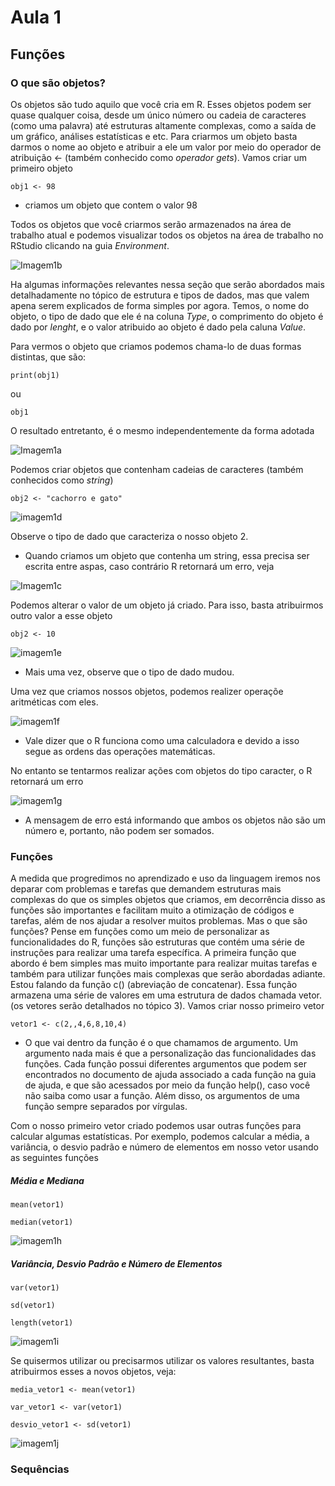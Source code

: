 # Aula 1
## Funções

### O que são objetos?
Os objetos são tudo aquilo que você cria em R. Esses objetos podem ser quase qualquer coisa, desde um único número ou cadeia de caracteres (como uma palavra) até estruturas altamente complexas, como a saída de um gráfico, análises estatísticas e etc.
Para criarmos um objeto basta darmos o nome ao objeto e atribuir a ele um valor por meio do operador de atribuição <- (também conhecido como *operador gets*). Vamos criar um primeiro objeto
  
    obj1 <- 98
  
* criamos um objeto que contem o valor 98

Todos os objetos que você criarmos serão armazenados na área de trabalho atual e podemos visualizar todos os objetos na área de trabalho no RStudio clicando na guia *Environment*.

![Imagem1b](https://user-images.githubusercontent.com/96084042/168702888-07935538-b338-4ddd-881c-e711b0d8dd53.png)

Ha algumas informações relevantes nessa seção que serão abordados mais detalhadamente no tópico de estrutura e tipos de dados, mas que valem apena serem explicados de forma simples por agora. Temos, o nome do objeto, o tipo de dado que ele é na coluna *Type*, o comprimento do objeto é dado por *lenght*, e o valor atribuido ao objeto é dado pela caluna *Value*.


Para vermos o objeto que criamos podemos chama-lo de duas formas distintas, que são:

    print(obj1) 

ou

    obj1 
    
O resultado entretanto, é o mesmo independentemente da forma adotada

![Imagem1a](https://user-images.githubusercontent.com/96084042/168704073-80b62640-da79-4bb9-8510-808f2ed7e7fa.png)


Podemos criar objetos que contenham cadeias de caracteres (também conhecidos como *string*) 

    obj2 <- "cachorro e gato"
    
![imagem1d](https://user-images.githubusercontent.com/96084042/168705819-23336469-7d30-479e-9e06-8a3cbbcd68d9.png)

Observe o tipo de dado que caracteriza o nosso objeto 2.

* Quando criamos um objeto que contenha um string, essa precisa ser escrita entre aspas, caso contrário R retornará um erro, veja

![Imagem1c](https://user-images.githubusercontent.com/96084042/168705107-54acd40c-5bb4-45f8-b62f-80a1d5ba86b4.png)


Podemos alterar o valor de um objeto já criado. Para isso, basta atribuirmos outro valor a esse objeto

    obj2 <- 10 
    
 ![imagem1e](https://user-images.githubusercontent.com/96084042/168705917-66665c78-1c62-4b6b-9776-0d7e6b654de6.png)

* Mais uma vez, observe que o tipo de dado mudou.




Uma vez que criamos nossos objetos, podemos realizer operaçõe aritméticas com eles. 

![imagem1f](https://user-images.githubusercontent.com/96084042/168835147-23bdc6a6-1416-42e2-a4ff-4cc26fe09752.png)


* Vale dizer que o R funciona como uma calculadora e devido a isso segue as ordens das operações matemáticas. 


No entanto se tentarmos realizar ações com objetos do tipo caracter, o R retornará um erro

![imagem1g](https://user-images.githubusercontent.com/96084042/168837016-38bd2508-abc6-4a35-8d80-fd29ac7e8c86.png)

* A mensagem de erro está informando que ambos os objetos não são um número e, portanto, não podem ser somados.


### Funções
A medida que progredimos no aprendizado e uso da linguagem iremos nos deparar com problemas e tarefas que demandem estruturas mais complexas do que os simples objetos que criamos, em decorrência disso as funções são importantes e facilitam muito a otimização de códigos e tarefas, além de nos ajudar a resolver muitos problemas. Mas o que são funções? Pense em funções como um meio de personalizar as funcionalidades do R, funções são estruturas que contém uma série de instruções para realizar uma tarefa específica.
A primeira função que abordo é bem simples mas muito importante para realizar muitas tarefas e também para utilizar funções mais complexas que serão abordadas adiante. Estou falando da função c() (abreviação de concatenar). Essa função armazena uma série de valores em uma estrutura de dados chamada vetor. (os vetores serão detalhados no tópico 3). Vamos criar nosso primeiro vetor

    vetor1 <- c(2,,4,6,8,10,4)
    
* O que vai dentro da função é o que chamamos de argumento. Um argumento nada mais é que a personalização das funcionalidades das funções. Cada função possui diferentes argumentos que podem ser encontrados no documento de ajuda associado a cada função na guia de ajuda, e que são acessados por meio da função help(), caso você não saiba como usar a função. Além disso, os argumentos de uma função sempre separados por vírgulas. 


Com o nosso primeiro vetor criado podemos usar outras funções para calcular algumas estatísticas. Por exemplo, podemos calcular a média, a variância, o desvio padrão e número de elementos em nosso vetor usando as seguintes funções

##### Média e Mediana

    mean(vetor1) 
  
    median(vetor1)

![imagem1h](https://user-images.githubusercontent.com/96084042/168922037-e2fe6a25-7353-41ff-b6ad-fb71af1aac7a.png)


##### Variância, Desvio Padrão e Número de Elementos

    var(vetor1)
    
    sd(vetor1)
    
    length(vetor1)


![imagem1i](https://user-images.githubusercontent.com/96084042/168922473-8a6f76da-8e7f-45c2-9d93-9845708c974b.png)


Se quisermos utilizar ou precisarmos utilizar os valores resultantes, basta atribuirmos esses a novos objetos, veja: 

    media_vetor1 <- mean(vetor1)
    
    var_vetor1 <- var(vetor1)
    
    desvio_vetor1 <- sd(vetor1)



![imagem1j](https://user-images.githubusercontent.com/96084042/168925634-885704b4-8e33-4b6b-8dd1-c383d321777f.png)


### Sequências




















